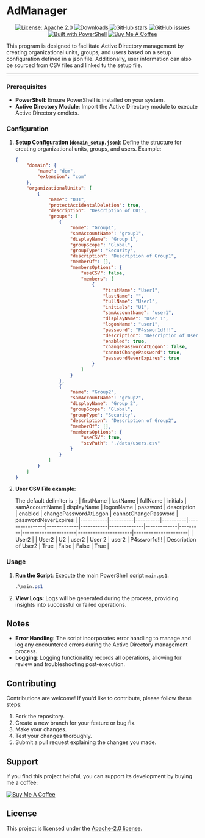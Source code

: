 # AdManager

<div align="center">

<!--[![GitHub release](https://img.shields.io/github/v/release/venis-majkofci/AdManager)](https://github.com/venis-majkofci/AdManager/releases/latest)-->
  
[![License: Apache 2.0](https://img.shields.io/badge/License-Apache%202.0-blue.svg)](https://opensource.org/licenses/Apache-2.0)
![Downloads](https://img.shields.io/packagist/dt/venis-majkofci/AdManager)
[![GitHub stars](https://img.shields.io/github/stars/venis-majkofci/AdManager)](https://github.com/venis-majkofci/AdManager/stargazers)
[![GitHub issues](https://img.shields.io/github/issues/venis-majkofci/AdManager)](https://github.com/venis-majkofci/AdManager/issues)
[![Built with PowerShell](https://img.shields.io/badge/Built%20with-PowerShell-blue)](https://www.electronjs.org/)
[![Buy Me A Coffee](https://img.shields.io/badge/Support-Buy%20Me%20A%20Coffee-orange)](https://www.buymeacoffee.com/venis)
</div>

This program is designed to facilitate Active Directory management by creating organizational units, groups, and users based on a setup configuration defined in a json file. Additionally, user information can also be sourced from CSV files and linked tu the setup file.

---

### Prerequisites

- **PowerShell**: Ensure PowerShell is installed on your system.
- **Active Directory Module**: Import the Active Directory module to execute Active Directory cmdlets.

### Configuration

1. **Setup Configuration (`domain_setup.json`)**: Define the structure for creating organizational units, groups, and users. Example:

    ```json
    {
        "domain": {
            "name": "dom",
            "extension": "com"
        },
        "organizationalUnits": [
            {
                "name": "OU1",
                "protectAccidentalDeletion": true,
                "description": "Description of OU1",
                "groups": [
                    {
                        "name": "Group1",
                        "samAccountName": "group1",
                        "displayName": "Group 1",
                        "groupScope": "Global",
                        "groupType": "Security",
                        "description": "Description of Group1",
                        "memberOf": [],
                        "membersOptions": {
                            "useCSV": false,
                            "members": [
                                {
                                    "firstName": "User1",
                                    "lastName": "",
                                    "fullName": "User1",
                                    "initials": "U1",
                                    "samAccountName": "user1",
                                    "displayName": "User 1",
                                    "logonName": "user1",
                                    "password": "P4sswor1d!!!",
                                    "description": "Description of User1",
                                    "enabled": true,
                                    "changePasswordAtLogon": false,
                                    "cannotChangePassword": true,
                                    "passwordNeverExpires": true
                                }
                            ]
                        }
                    },
                    {
                        "name": "Group2",
                        "samAccountName": "group2",
                        "displayName": "Group 2",
                        "groupScope": "Global",
                        "groupType": "Security",
                        "description": "Description of Group2",
                        "memberOf": [],
                        "membersOptions": {
                            "useCSV": true,
                            "scvPath": "./data/users.csv"
                        }
                    }
                ]
            }
        ]
    }
    ```

2. **User CSV File example**:
   
   The default delimiter is `;` 
      | firstName | lastName | fullName | initials | samAccountName | displayName | logonName | password     | description | enabled | changePasswordAtLogon | cannotChangePassword | passwordNeverExpires |
    |-----------|----------|----------|----------|----------------|-------------|-----------|--------------|-------------|---------|----------------------|----------------------|----------------------|
    | User2     |          | User2    | U2       | user2          | User 2      | user2     | P4sswor1d!!! | Description of User2 | True    | False                | False                | True                 |

### Usage

1. **Run the Script**: Execute the main PowerShell script `main.ps1`.
   
    ```powershell
    .\main.ps1
    ```
2. **View Logs**: Logs will be generated during the process, providing insights into successful or failed operations.

## Notes

- **Error Handling**: The script incorporates error handling to manage and log any encountered errors during the Active Directory management process.
- **Logging**: Logging functionality records all operations, allowing for review and troubleshooting post-execution.


## Contributing

Contributions are welcome! If you'd like to contribute, please follow these steps:

1. Fork the repository.
2. Create a new branch for your feature or bug fix.
3. Make your changes.
4. Test your changes thoroughly.
5. Submit a pull request explaining the changes you made.

## Support

If you find this project helpful, you can support its development by buying me a coffee:

[![Buy Me A Coffee](https://www.buymeacoffee.com/assets/img/custom_images/orange_img.png)](https://www.buymeacoffee.com/venis)


## License

This project is licensed under the [Apache-2.0 license](LICENSE).
